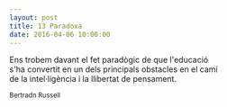 ```yaml
---
layout: post
title: 13 Paradoxa
date: 2016-04-06 10:00:00
---
```


Ens trobem davant el fet paradògic de que l'educació<br />
s'ha convertit en un dels principals obstacles en el camí<br />
de la intel·ligència i la llibertat de pensament.<br />

<small>Bertradn Russell</small>

